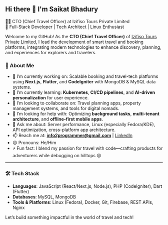 ## Hi there 👋 I'm Saikat Bhadury

👨‍💼 CTO (Chief Travel Officer) at Izifiso Tours Private Limited  
🧭 Full-Stack Developer | Tech Architect | Linux Enthusiast

Welcome to my GitHub! As the **CTO (Chief Travel Officer)** of [Izifiso Tours Private Limited](https://izifiso.com), I lead the development of smart travel and booking platforms, integrating modern technologies to enhance discovery, planning, and experiences for explorers and travelers.

### 🚀 About Me
- 🔭 I’m currently working on: Scalable booking and travel-tech platforms using **Next.js**, **Flutter**, and **CodeIgniter** with MongoDB & MySQL data systems.
- 🌱 I’m currently learning: **Kubernetes**, **CI/CD pipelines**, and **AI-driven personalization** for user experience.
- 👯 I’m looking to collaborate on: Travel planning apps, property management systems, and tools for digital nomads.
- 🤔 I’m looking for help with: Optimizing **background tasks**, **multi-tenant architecture**, and **offline-first mobile apps**.
- 💬 Ask me about: Server performance, Linux (especially Fedora/KDE), API optimization, cross-platform app architecture.
- 📫 Reach me at: **info2programmer@gmail.com** | [LinkedIn](https://www.linkedin.com/in/saikatbhadury/)
- 😄 Pronouns: He/Him
- ⚡ Fun fact: I blend my passion for travel with code—crafting products for adventurers while debugging on hilltops 😄

---

### 🛠 Tech Stack
- **Languages**: JavaScript (React/Next.js, Node.js), PHP (CodeIgniter), Dart (Flutter)
- **Databases**: MySQL, MongoDB
- **Tools & Platforms**: Linux (Fedora), Docker, Git, Firebase, REST APIs, Nginx

Let’s build something impactful in the world of travel and tech!
